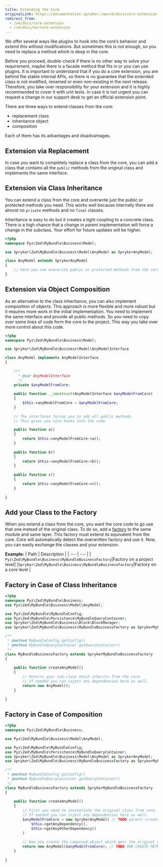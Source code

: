 ```yaml
---
title: Extending the Core
originalLink: https://documentation.spryker.com/v4/docs/core-extension
redirect_from:
  - /v4/docs/core-extension
  - /v4/docs/en/core-extension
---
```


We offer several ways like plugins to hook into the core’s behavior and extend this without modifications. But sometimes this is not enough, so you need to replace a method which is deep in the core.

Before you proceed, double-check if there is no other way to solve your requirement, maybe there is a facade method that fits in or you can use plugins. It is important to understand that if you do a core extension, you are behind the stable internal APIs, so there is no guarantee that the extended class is not modified, renamed or even non-existing in the next release. Therefore, you take over responsibility for your extension and it is highly recommended to cover it with unit tests. In case it is not urgent you can request a change in our support desk to get an official extension point.

There are three ways to extend classes from the core:

* replacement class
* inheritance object
* composition

Each of them has its advantages and disadvantages.

## Extension via Replacement
In case you want to completely replace a class from the core, you can add a class that contains all the `public` methods from the original class and implements the same interface.

## Extension via Class Inheritance
You can extend a class from the core and overwrite just the public or protected methods you need. This works well because internally there are almost no `private` methods and no `final` classes.

Inheritance is easy to do but it creates a tight coupling to a concrete class. There is a high chance that a change in parent implementation will force a change in the subclass. Your effort for future updates will be higher.

```php
<?php
namespace Pyz\Zed\MyBundle\Business\Model;

use Spryker\Zed\MyBundle\Business\Model\AnyModel as SprykerAnyModel;

class AnyModel extends SprykerAnyModel
{
    // here you can overwrite public or protected methods from the core
}
```

## Extension via Object Composition
As an alternative to the class inheritance, you can also implement  composition of objects. This approach is more flexible and more robust but it requires more work in the initial implementation. You need to implement the same interface and provide all public methods. So you need to copy over some lines of code form the core to the project. This way you take over more control about this code.

```php
<?php
namespace Pyz\Zed\MyBundle\Business\Model;

use Spryker\Zed\MyBundle\Business\Model\AnyModelInterface

class AnyModel implements AnyModelInterface
{
    
    /**
      * @var AnyModelInterface
      */
    private $anyModelFromCore;
    
    public function __construct(AnyModelInterface $anyModelFromCore)
    {
        $this->anyModelFromCore = $anyModelFromCore;
    }
    
    // The interfaces forces you to add all public methods. 
    // This gives you nice hooks into the code.

    public function a()
    {
        return $this->anyModelFromCore->a();
    }
    
    public function b()
    {
        return $this->anyModelFromCore->b();
    }
    
    public function c() 
    {
        return $this->anyModelFromCore->c();
    }
    
}
```

## Add your Class to the Factory
When you extend a class from the core, you want the core code to go use that one instead of the original class. To do so, add a [factory](/docs/scos/dev/developer-guides/202001.0/development-guide/back-end/data-manipulation/data-enrichment/factory/factory) to the same module and same layer. This factory must extend its equivalent from the core. Core will automatically detect the overwritten factory and use it. Now, you can easily exchange the classes and your extension.

**Example:**
| Path | Description |
| --- | --- |
| `Pyz\Zed\MyBundle\Business\MyBundleBusinessFactory`|Factory on a project level|
|`Spryker\Zed\MyBundle\Business\MyBundleBusinessFactory`|Factory on a core level |

## Factory in Case of Class Inheritance
```php
<?php
namespace Pyz\Zed\MyBundle\Business;
use Pyz\Zed\MyBundle\Business\Model\AnyModel;

use Pyz\Zed\MyBundle\MyBundleConfig;
use Pyz\Zed\MyBundle\Persistence\MyBundleQueryContainer;
use Spryker\Zed\MyBundle\Business\Block\BlockManager;
use Spryker\Zed\MyBundle\Business\MyBundleBusinessFactory as SprykerMyBundleBusinessFactory;

/**
 * @method MyBundleConfig getConfig()
 * @method MyBundleQueryContainer getQueryContainer()
 */
class MyBundleBusinessFactory extends SprykerMyBundleBusinessFactory
{
    
    public function createAnyModel()
    {
        // Returns your sub-class which inherits from the core. 
        // If needed you can inject any dependencies here as well.
        return new AnyModel();
    }
    
}
```

## Factory in Case of Composition
```php
<?php
namespace Pyz\Zed\MyBundle\Business;

use Pyz\Zed\MyBundle\Business\Model\AnyModel;

use Pyz\Zed\MyBundle\MyBundleConfig;
use Pyz\Zed\MyBundle\Persistence\MyBundleQueryContainer;
use Spryker\Zed\MyBundle\Business\Model\AnyModel as SprykerAnyModel;
use Spryker\Zed\MyBundle\Business\MyBundleBusinessFactory as SprykerMyBundleBusinessFactory;

/**
 * @method MyBundleConfig getConfig()
 * @method MyBundleQueryContainer getQueryContainer()
 */
class MyBundleBusinessFactory extends SprykerMyBundleBusinessFactory
{
    
    public function createAnyModel()
    {
        // First you need to instantiate the original class from core.
        // If needed you can inject any dependencies here as well.
        $anyModelFromCore = new SprykerAnyModel( // TODO parent::createAnyModel();
            $this->getAnyDependency(),
            $this->getAnyOtherDependency()
        )
        
        // Now you create the composed object which gets the original class injected
        return new AnyModel($anyModelFromCore); // TODO OWN CREATE METHOD
    }
    
}
```

